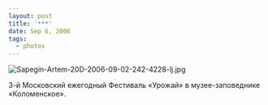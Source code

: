 ```yaml
---
layout: post
title: '***'
date: Sep 6, 2006
tags:
  - photos
---
```


![Sapegin-Artem-20D-2006-09-02-242-4228-lj.jpg](upload://Sapegin-Artem-20D-2006-09-02-242-4228-lj.jpg)

3-й Московский ежегодный Фестиваль «Урожай» в музее-заповеднике «Коломенское».
